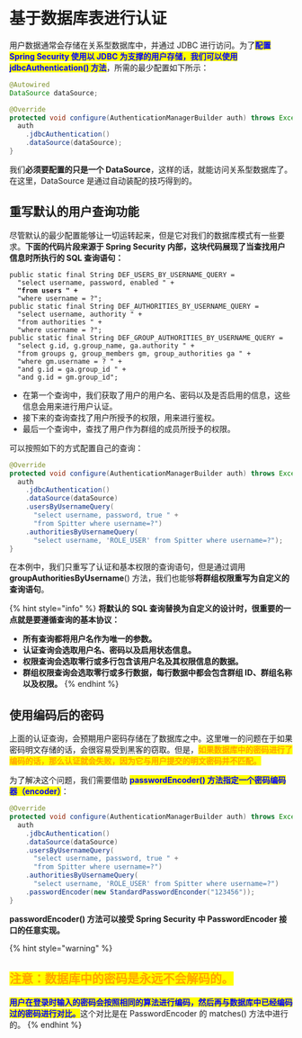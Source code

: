 # 基于数据库表进行认证

用户数据通常会存储在关系型数据库中，并通过 JDBC 进行访问。为了<mark style="color:blue;">**配置 Spring Security 使用以 JDBC 为支撑的用户存储，我们可以使用 jdbcAuthentication() 方法**</mark>，所需的最少配置如下所示：

```java
@Autowired
DataSource dataSource;

@Override
protected void configure(AuthenticationManagerBuilder auth) throws Exception {
  auth
    .jdbcAuthentication()
    .dataSource(dataSource);
}
```

我们**必须要配置的只是一个 DataSource**，这样的话，就能访问关系型数据库了。在这里，DataSource 是通过自动装配的技巧得到的。

## **重写默认的用户查询功能**

尽管默认的最少配置能够让一切运转起来，但是它对我们的数据库模式有一些要求。**下面的代码片段来源于 Spring Security 内部，这块代码展现了当查找用户信息时所执行的 SQL 查询语句：**

<pre class="language-sql"><code class="lang-sql">public static final String DEF_USERS_BY_USERNAME_QUERY =
  "select username, password, enabled " +
<strong>  "from users " +
</strong>  "where username = ?";
public static final String DEF_AUTHORITIES_BY_USERNAME_QUERY =
  "select username, authority " +
  "from authorities " +
  "where username = ?";
public static final String DEF_GROUP_AUTHORITIES_BY_USERNAME_QUERY =
  "select g.id, g.group_name, ga.authority " +
  "from groups g, group_members gm, group_authorities ga " +
  "where gm.username = ? " +
  "and g.id = ga.group_id " +
  "and g.id = gm.group_id";
</code></pre>

* 在第一个查询中，我们获取了用户的用户名、密码以及是否启用的信息，这些信息会用来进行用户认证。
* 接下来的查询查找了用户所授予的权限，用来进行鉴权。
* 最后一个查询中，查找了用户作为群组的成员所授予的权限。

可以按照如下的方式配置自己的查询：

```java
@Override
protected void configure(AuthenticationManagerBuilder auth) throws Exception {
  auth
    .jdbcAuthentication()
    .dataSource(dataSource)
    .usersByUsernameQuery(
      "select username, password, true " +
      "from Spitter where username=?")
    .authoritiesByUsernameQuery(
      "select username, 'ROLE_USER' from Spitter where username=?");
}
```

在本例中，我们只重写了认证和基本权限的查询语句，但是通过调用 **groupAuthoritiesByUsername**() 方法，我们也能够**将群组权限重写为自定义的查询语句**。

{% hint style="info" %}
**将默认的 SQL 查询替换为自定义的设计时，很重要的一点就是要遵循查询的基本协议：**

* **所有查询都将用户名作为唯一的参数。**
* **认证查询会选取用户名、密码以及启用状态信息。**
* **权限查询会选取零行或多行包含该用户名及其权限信息的数据。**
* **群组权限查询会选取零行或多行数据，每行数据中都会包含群组 ID、群组名称以及权限。**
{% endhint %}

## 使用编码后的密码

上面的认证查询，会预期用户密码存储在了数据库之中。这里唯一的问题在于如果密码明文存储的话，会很容易受到黑客的窃取。但是，<mark style="color:orange;">**如果数据库中的密码进行了编码的话，那么认证就会失败，因为它与用户提交的明文密码并不匹配。**</mark>

为了解决这个问题，我们需要借助 <mark style="color:blue;">**passwordEncoder() 方法指定一个密码编码器（encoder）**</mark>：

```java
@Override
protected void configure(AuthenticationManagerBuilder auth) throws Exception {
  auth
    .jdbcAuthentication()
    .dataSource(dataSource)
    .usersByUsernameQuery(
      "select username, password, true " +
      "from Spitter where username=?")
    .authoritiesByUsernameQuery(
      "select username, 'ROLE_USER' from Spitter where username=?")
    .passwordEncoder(new StandardPasswordEnconder("123456"));
}
```

**passwordEncoder() 方法可以接受 Spring Security 中 PasswordEncoder 接口的任意实现。**

{% hint style="warning" %}
## <mark style="color:orange;">注意：数据库中的密码是永远不会解码的。</mark>

<mark style="color:blue;">**用户在登录时输入的密码会按照相同的算法进行编码，然后再与数据库中已经编码过的密码进行对比。**</mark>这个对比是在 PasswordEncoder 的 matches() 方法中进行的。
{% endhint %}
